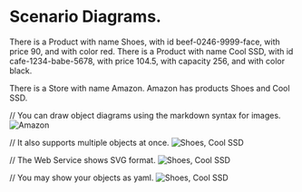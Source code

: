 # Scenario Diagrams.

There is a Product with name Shoes, with id beef-0246-9999-face, with price 90, and with color red.
There is a Product with name Cool SSD, with id cafe-1234-babe-5678, with price 104.5, with capacity 256, and with color black.

There is a Store with name Amazon.
Amazon has products Shoes and Cool SSD.

// You can draw object diagrams using the markdown syntax for images.
![Amazon](images/amazon.png)

// It also supports multiple objects at once.
![Shoes, Cool SSD](images/products.png)

// The Web Service shows SVG format.
![Shoes, Cool SSD](images/products.svg)

// You may show your objects as yaml.
![Shoes, Cool SSD](images/products.yaml)
